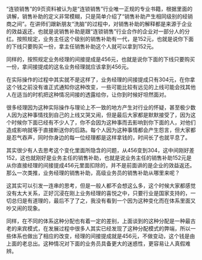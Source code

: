 “连锁销售”的9页资料被认为是“连锁销售”行业唯一正规的专业书籍，根据里面的讲解，销售补助的定义非常模糊，只是简单介绍了“销售补助产生相同级别的经销商之间”。在讲师们跟新朋友“洗脑”的过程中，对销售补助的解释都是来源于企业的效益返还，也就是说销售补助是跟“连锁销售”行业合作的企业对一部分人的分红。按照规定，业务主任这个级别的销售补助有一代，是152元，也就是说你下面的下线只要购买一份，拿主任销售补助这个人就可以拿到152元。

同样的，按照规定业务经理的间接提成是456元，也就是说你下面的下线只要购买一份，拿间接提成的这名业务经理就应该拿到456元。

在实际操作的过程中其实就不是这样了，业务经理的间接提成只有304元，在你拿这个钱之前没有谁正式通知你这种改变，一些可能比较有远见的上线可能会找其他人在适当的时机把这种情况间接的透露给你，让你到时候好坦然面对。

很多经理因为这种实际操作与理论上不一致的地方产生对行业的怀疑，甚至极少数人因为这种事情找到自己的上线又哭又闹，但是最后大家都是默默接受了，因为这个时候你下面已经有不少人了，你不会因为这种事而去影响到你下面的人，对他们造成影响就等于直接断送你的后路。每个人因为这种事情都会产生怨言，但大家都是忍气吞声，同时你身边的每一位经理都是这样拿钱的，时间长了也就平息了。

其实很少有人去思考这个变化里面所隐含的问题，从456变到304，这中间刚好差152，这也就刚好是业务主任的销售补助，也就是说业务主任的销售补助152元是从你直接经理的间接提成456元里面扣除的，并不是前面讲的是企业的效益返还。那么一次类推，业务经理的销售补助，高级业务员的销售补助从哪里来呢？

这其实可以引发一连串的思考，但是一般人都不会想这么多，这个时候大家都感觉没有太大关系，正好沉浸在刚上业务经理的喜悦之中，只要行业是国家支持的，一切总归是有道理的，最后不了了之，我没有看到一个因为这种变化而在体系里面又吵又闹的现象。

同样，在不同的体系这种分配也有着一定的差别，上面谈到的这种分配是一种最古老的来宾模式，在发展过程中很多人其实已经发现了这种分配模式的弊端，所以一些体系也做出了相应的改变，经理的间接提成就是456元，不做变动，这个钱是由上面的老总出。这种情况对下面的业务员具备更大的迷惑性，更容易让人真假难辨。
